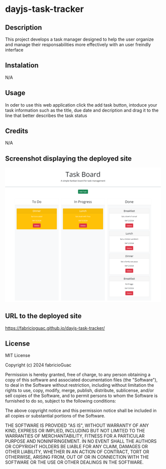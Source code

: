 # dayjs-task-tracker

## Description 

This project develops a task manager designed to help the user organize and manage their responsabilities more effectively  with an user freindly interface

## Instalation

N/A

## Usage

In oder to use this web application click the add task button, intoduce your task information such as the title, due date and decription and drag it to the line that better describes the task status

## Credits

N/A

## Screenshot displaying the deployed site

![Task manager](./assets/img/fabricioguac.github.io_dayjs-task-tracker_.png)

## URL to the deployed site

https://fabricioguac.github.io/dayjs-task-tracker/

## License

MIT License

Copyright (c) 2024 fabricioGuac

Permission is hereby granted, free of charge, to any person obtaining a copy
of this software and associated documentation files (the "Software"), to deal
in the Software without restriction, including without limitation the rights
to use, copy, modify, merge, publish, distribute, sublicense, and/or sell
copies of the Software, and to permit persons to whom the Software is
furnished to do so, subject to the following conditions:

The above copyright notice and this permission notice shall be included in all
copies or substantial portions of the Software.

THE SOFTWARE IS PROVIDED "AS IS", WITHOUT WARRANTY OF ANY KIND, EXPRESS OR
IMPLIED, INCLUDING BUT NOT LIMITED TO THE WARRANTIES OF MERCHANTABILITY,
FITNESS FOR A PARTICULAR PURPOSE AND NONINFRINGEMENT. IN NO EVENT SHALL THE
AUTHORS OR COPYRIGHT HOLDERS BE LIABLE FOR ANY CLAIM, DAMAGES OR OTHER
LIABILITY, WHETHER IN AN ACTION OF CONTRACT, TORT OR OTHERWISE, ARISING FROM,
OUT OF OR IN CONNECTION WITH THE SOFTWARE OR THE USE OR OTHER DEALINGS IN THE
SOFTWARE.
